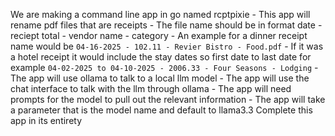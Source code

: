    We are making a command line app in go named rcptpixie
    - This app will rename pdf files that are receipts
    - The file name should be in format date - reciept total - vendor name - category
        - An example for a dinner receipt name would be `04-16-2025 - 102.11 - Revier Bistro - Food.pdf`
        - If it was a hotel receipt it would include the stay dates so first date to last date for example `04-02-2025 to 04-10-2025 - 2006.33 - Four Seasons - Lodging`
    - The app will use ollama to talk to a local llm model
        - The app will use the chat interface to talk with the llm through ollama
        - The app will need prompts for the model to pull out the relevant information
        - The app will take a parameter that is the model name and default to llama3.3
  Complete this app in its entirety
